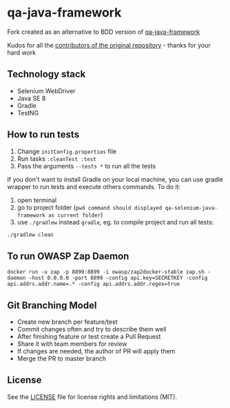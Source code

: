 # qa-java-framework

Fork created as an alternative to BDD version of [qa-java-framework](https://github.com/netguru/qa-selenium-java-framework)

Kudos for all the [contributors of the original repository](https://github.com/netguru/qa-selenium-java-framework/graphs/contributors) - thanks for your hard work

## Technology stack
* Selenium WebDriver
* Java SE 8
* Gradle
* TestNG

## How to run tests
1. Change `initConfig.properties` file
2. Run tasks `:cleanTest :test`
3. Pass the arguments `--tests *` to run all the tests

If you don't want to install Gradle on your local machine, you can use gradle wrapper to run tests and execute others commands. 
To do it:
1. open terminal
2. go to project folder (`pwd command should displayed qa-selenium-java-framework as current folder`)
3. use 
`./gradlew` instead `gradle`, eg. to compile project and run all tests:
```bash
./gradlew clean
```

## To run OWASP Zap Daemon
```docker run -u zap -p 8899:8899 -i owasp/zap2docker-stable zap.sh -daemon -host 0.0.0.0 -port 8899 -config api.key=SECRETKEY -config api.addrs.addr.name=.* -config api.addrs.addr.regex=true```

## Git Branching Model
* Create new branch per feature/test
* Commit changes often and try to describe them well
* After finishing feature or test create a Pull Request
* Share it with team members for review
* If changes are needed, the author of PR will apply them
* Merge the PR to master branch

## License

See the [LICENSE](LICENSE) file for license rights and limitations (MIT).
